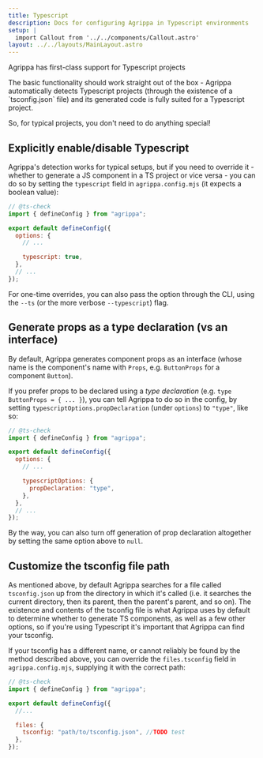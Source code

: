 ```yaml
---
title: Typescript
description: Docs for configuring Agrippa in Typescript environments
setup: |
  import Callout from '../../components/Callout.astro'
layout: ../../layouts/MainLayout.astro
---
```


<Callout type="success">
  <p slot="header">Agrippa has first-class support for Typescript projects</p>
The basic functionality should work straight out of the box - Agrippa automatically detects Typescript projects (through the existence of a `tsconfig.json` file) and its generated code is fully suited for a Typescript project.

So, for typical projects, you don't need to do anything special!
</Callout>

## Explicitly enable/disable Typescript

Agrippa's detection works for typical setups, but if you need to override it - whether to generate a JS component in a TS project or vice versa - you can do so by setting the `typescript` field in `agrippa.config.mjs` (it expects a boolean value):

```js
// @ts-check
import { defineConfig } from "agrippa";

export default defineConfig({
  options: {
    // ...

    typescript: true,
  },
  // ...
});
```

For one-time overrides, you can also pass the option through the CLI, using the `--ts` (or the more verbose `--typescript`) flag.

## Generate props as a type declaration (vs an interface)

By default, Agrippa generates component props as an interface (whose name is the component's name with `Props`, e.g. `ButtonProps` for a component `Button`).

If you prefer props to be declared using a _type declaration_ (e.g. `type ButtonProps = { ... }`), you can tell Agrippa to do so in the config, by setting `typescriptOptions.propDeclaration` (under `options`) to `"type"`, like so:

```js
// @ts-check
import { defineConfig } from "agrippa";

export default defineConfig({
  options: {
    // ...

    typescriptOptions: {
      propDeclaration: "type",
    },
  },
  // ...
});
```

By the way, you can also turn off generation of prop declaration altogether by setting the same option above to `null`.

## Customize the tsconfig file path

As mentioned above, by default Agrippa searches for a file called `tsconfig.json` up from the directory in which it's called (i.e. it searches the current directory, then its parent, then the parent's parent, and so on). The existence and contents of the tsconfig file is what Agrippa uses by default to determine whether to generate TS components, as well as a few other options, so if you're using Typescript it's important that Agrippa can find your tsconfig.

If your tsconfig has a different name, or cannot reliably be found by the method described above, you can override the `files.tsconfig` field in `agrippa.config.mjs`, supplying it with the correct path:

```js
// @ts-check
import { defineConfig } from "agrippa";

export default defineConfig({
  //...

  files: {
    tsconfig: "path/to/tsconfig.json", //TODO test
  },
});
```
